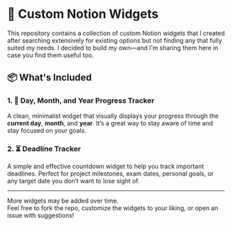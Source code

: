 # 🧩 Custom Notion Widgets

This repository contains a collection of custom Notion widgets that I created after searching extensively for existing options but not finding any that fully suited my needs. I decided to build my own—and I'm sharing them here in case you find them useful too.

## 📦 What's Included

### 1. 📅 Day, Month, and Year Progress Tracker

A clean, minimalist widget that visually displays your progress through the **current day**, **month**, and **year**. It’s a great way to stay aware of time and stay focused on your goals.

### 2. ⏳ Deadline Tracker

A simple and effective countdown widget to help you track important deadlines. Perfect for project milestones, exam dates, personal goals, or any target date you don’t want to lose sight of.

---

More widgets may be added over time.  
Feel free to fork the repo, customize the widgets to your liking, or open an issue with suggestions!
